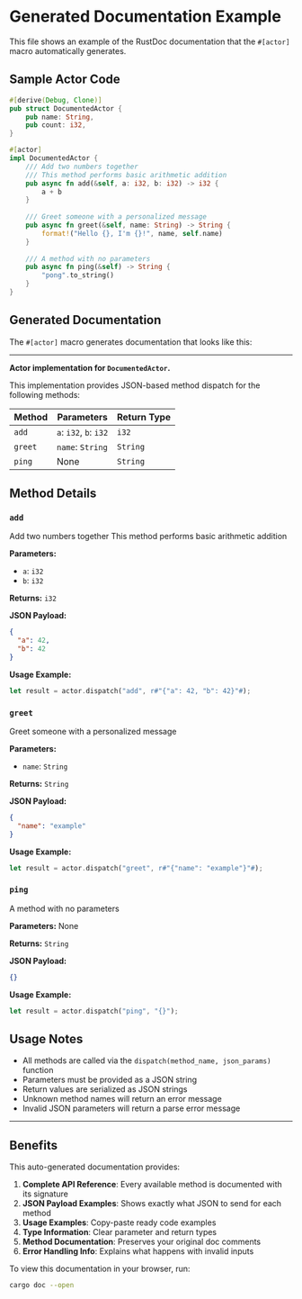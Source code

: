 # Generated Documentation Example

This file shows an example of the RustDoc documentation that the `#[actor]` macro automatically generates.

## Sample Actor Code

```rust
#[derive(Debug, Clone)]
pub struct DocumentedActor {
    pub name: String,
    pub count: i32,
}

#[actor]
impl DocumentedActor {
    /// Add two numbers together
    /// This method performs basic arithmetic addition
    pub async fn add(&self, a: i32, b: i32) -> i32 {
        a + b
    }
    
    /// Greet someone with a personalized message
    pub async fn greet(&self, name: String) -> String {
        format!("Hello {}, I'm {}!", name, self.name)
    }
    
    /// A method with no parameters
    pub async fn ping(&self) -> String {
        "pong".to_string()
    }
}
```

## Generated Documentation

The `#[actor]` macro generates documentation that looks like this:

---

**Actor implementation for `DocumentedActor`.**

This implementation provides JSON-based method dispatch for the following methods:

| Method | Parameters | Return Type |
|--------|------------|-------------|
| `add` | `a`: `i32`, `b`: `i32` | `i32` |
| `greet` | `name`: `String` | `String` |
| `ping` | None | `String` |

## Method Details

### `add`

Add two numbers together
This method performs basic arithmetic addition

**Parameters:**
- `a`: `i32`
- `b`: `i32`

**Returns:** `i32`

**JSON Payload:**
```json
{
  "a": 42,
  "b": 42
}
```

**Usage Example:**
```rust
let result = actor.dispatch("add", r#"{"a": 42, "b": 42}"#);
```

### `greet`

Greet someone with a personalized message

**Parameters:**
- `name`: `String`

**Returns:** `String`

**JSON Payload:**
```json
{
  "name": "example"
}
```

**Usage Example:**
```rust
let result = actor.dispatch("greet", r#"{"name": "example"}"#);
```

### `ping`

A method with no parameters

**Parameters:** None

**Returns:** `String`

**JSON Payload:**
```json
{}
```

**Usage Example:**
```rust
let result = actor.dispatch("ping", "{}");
```

## Usage Notes

- All methods are called via the `dispatch(method_name, json_params)` function
- Parameters must be provided as a JSON string
- Return values are serialized as JSON strings
- Unknown method names will return an error message
- Invalid JSON parameters will return a parse error message

---

## Benefits

This auto-generated documentation provides:

1. **Complete API Reference**: Every available method is documented with its signature
2. **JSON Payload Examples**: Shows exactly what JSON to send for each method
3. **Usage Examples**: Copy-paste ready code examples
4. **Type Information**: Clear parameter and return types
5. **Method Documentation**: Preserves your original doc comments
6. **Error Handling Info**: Explains what happens with invalid inputs

To view this documentation in your browser, run:
```bash
cargo doc --open
```
